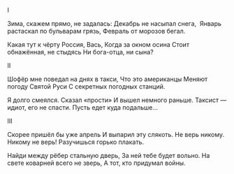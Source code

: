 I

Зима, скажем прямо, не задалась:
Декабрь не насыпал снега, 
Январь растаскал по бульварам грязь,
Февраль от морозов бегал.

Какая тут к чёрту Россия, Вась,
Когда за окном осина
Стоит обнажённая, не стыдясь
Ни бога-отца, ни сына?

II

Шофёр мне поведал на днях в такси,
Что это американцы
Меняют погоду Святой Руси
С секретных погодных станций.

Я долго смеялся. Сказал «прости»
И вышел немного раньше.
Таксист — идиот, его не спасти.
Пусть едет куда подальше…

III

Скорее пришёл бы уже апрель
И выпарил эту слякоть.
Не верь никому. Никому не верь!
Разучишься горько плакать.

Найди между рёбер стальную дверь,
За ней тебе будет вольно.
На свете коварней всего не зверь,
А тот, кто придумал войны.